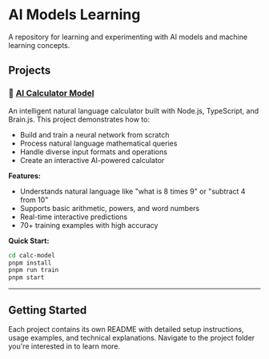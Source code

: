 # AI Models Learning

A repository for learning and experimenting with AI models and machine learning concepts.

## Projects

### 🔢 [AI Calculator Model](./calc-model/)

An intelligent natural language calculator built with Node.js, TypeScript, and Brain.js. This project demonstrates how to:

- Build and train a neural network from scratch
- Process natural language mathematical queries
- Handle diverse input formats and operations
- Create an interactive AI-powered calculator

**Features:**

- Understands natural language like "what is 8 times 9" or "subtract 4 from 10"
- Supports basic arithmetic, powers, and word numbers
- Real-time interactive predictions
- 70+ training examples with high accuracy

**Quick Start:**

```bash
cd calc-model
pnpm install
pnpm run train
pnpm start
```

---

## Getting Started

Each project contains its own README with detailed setup instructions, usage examples, and technical explanations. Navigate to the project folder you're interested in to learn more.

